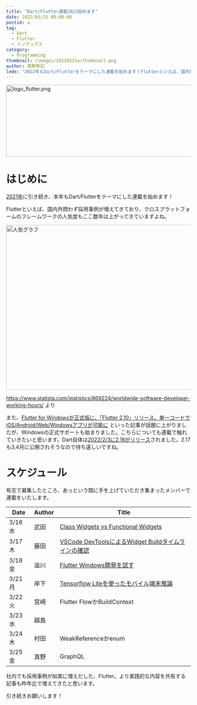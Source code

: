 ```yaml
---
title: "Dart/Flutter連載2022始めます"
date: 2022/03/15 00:00:00
postid: a
tag:
  - Dart
  - Flutter
  - インデックス
category:
  - Programming
thumbnail: /images/20220315a/thumbnail.png
author: 真野隼記
lede: "2022年もDart/Flutterをテーマにした連載を始めます！Flutterといえば、国内外問わず採用事例が増えてきており、クロスプラットフォームのフレームワークの人気度もここ数年は上がってきていますよね。"
---
```


<img src="/images/20220315a/logo_flutter.png" alt="logo_flutter.png" width="700" height="196" loading="lazy">

# はじめに

[2021年](/articles/20210510a/)に引き続き、本年もDart/Flutterをテーマにした連載を始めます！

Flutterといえば、国内外問わず採用事例が増えてきており、クロスプラットフォームのフレームワークの人気度もここ数年は上がってきていますよね。

<img src="/images/20220315a/chart.png" alt="人気グラフ" width="724" height="450" loading="lazy">

https://www.statista.com/statistics/869224/worldwide-software-developer-working-hours/ より


また、[Flutter for Windowsが正式版に、「Flutter 2.10」リリース。単一コードでiOS/Android/Web/Windowsアプリが可能に](https://www.publickey1.jp/blog/22/flutter_for_windowsflutter_210iosandroidwebwindows.html) といった記事が話題に上がりましたが、Windowsの正式サポートも始まりました。こちらについても連載で触れていきたいと思います。Dart自体は[2022/2/3に2.16がリリース](https://dart.dev/guides/whats-new#february-3-2022-216-release)されました。2.17も3,4月に公開されそうなので待ち遠しいですね。

# スケジュール

有志で募集したところ、あっという間に手を上げていただき集まったメンバーで連載をいたします。

| Date    | Author | Title                                   |
|---------|--------|-----------------------------------------|
| 3/16 水 | 武田   | [Class Widgets vs Functional Widgets](/articles/20220316a/)  |
| 3/17 木 | 藤田   | [VSCode DevToolsによるWidget Buildタイムラインの確認](/articles/20220317a/)      |
| 3/18 金 | 澁川   | [Flutter Windows開発を試す](/articles/20220318a/)                     |
| 3/21 月 | 岸下   | [Tensorflow Liteを使ったモバイル端末推論](/articles/20220321a/) |
| 3/22 火 | 宮崎   | Flutter FlowかBuildContext              |
| 3/23 水 | 越島   |                                         |
| 3/24 木 | 村田   | WeakReferenceかenum                     |
| 3/25 金 | 真野   | GraphQL                                 |


社内でも採用事例が如実に増えだした、Flutter。より実践的な内容を共有する記事も昨年比で増えてきたと思います。

引き続きお願いします！

